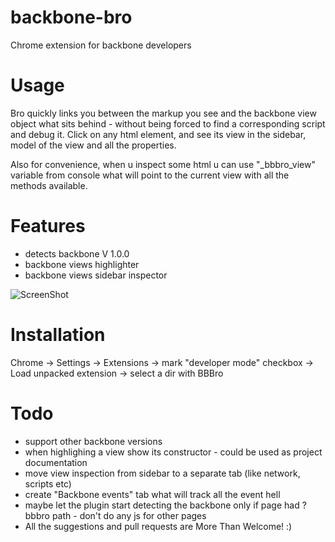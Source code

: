 backbone-bro
============

Chrome extension for backbone developers

Usage
=====
Bro quickly links you between the markup you see and the backbone view object what sits behind - without being forced to find a corresponding script and debug it. Click on any html element, and see its view in the sidebar, model of the view and all the properties.

Also for convenience, when u inspect some html u can use "_bbbro_view" variable from console what will point to the current view with all the methods available.


Features
========
- detects backbone V 1.0.0
- backbone views highlighter
- backbone views sidebar inspector

![ScreenShot](https://raw.github.com/bubenshchykov/backbone-bro/master/screenshot.png)

Installation
===========
Chrome -> Settings -> Extensions -> mark "developer mode" checkbox -> Load unpacked extension -> select a dir with BBBro

Todo
=======
- support other backbone versions
- when highlighing a view show its constructor - could be used as project documentation
- move view inspection from sidebar to a separate tab (like network, scripts etc)
- create "Backbone events" tab what will track all the event hell
- maybe let the plugin start detecting the backbone only if page had ?bbbro path - don't do any js for other pages
- All the suggestions and pull requests are More Than Welcome! :)

